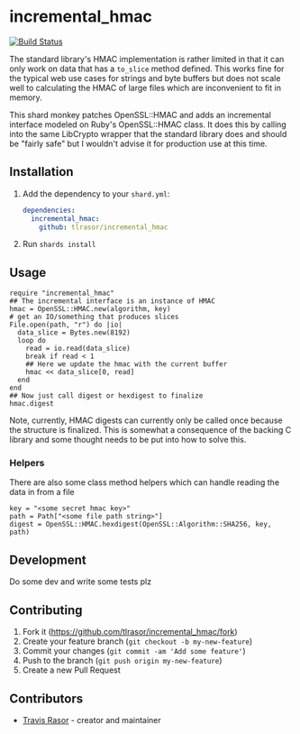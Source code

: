 # incremental_hmac

[![Build Status](https://travis-ci.org/tlrasor/incremental_hmac.svg?branch=master)](https://travis-ci.org/tlrasor/incremental_hmac)

The standard library's HMAC implementation is rather limited in that it can only work on data that has a `to_slice` method defined. This works fine for the typical web use cases for strings and byte buffers but does not scale well to calculating the HMAC of large files which are inconvenient to fit in memory.

This shard monkey patches OpenSSL::HMAC and adds an incremental interface modeled on Ruby's OpenSSL::HMAC class. It does this by calling into the same LibCrypto wrapper that the standard library does and should be "fairly safe" but I wouldn't advise it for production use at this time.

## Installation

1. Add the dependency to your `shard.yml`:

   ```yaml
   dependencies:
     incremental_hmac:
       github: tlrasor/incremental_hmac
   ```

2. Run `shards install`

## Usage

```crystal
require "incremental_hmac"
## The incremental interface is an instance of HMAC
hmac = OpenSSL::HMAC.new(algorithm, key)
# get an IO/something that produces slices
File.open(path, "r") do |io|
  data_slice = Bytes.new(8192)
  loop do
    read = io.read(data_slice)
    break if read < 1
    ## Here we update the hmac with the current buffer
    hmac << data_slice[0, read]
  end
end
## Now just call digest or hexdigest to finalize
hmac.digest
```
Note, currently, HMAC digests can currently only be called once because the structure is finalized. This is somewhat a consequence of the backing C library and some thought needs to be put into how to solve this.

### Helpers

There are also some class method helpers which can handle reading the data in from a file

```crystal
key = "<some secret hmac key>"
path = Path["<some file path string>"]
digest = OpenSSL::HMAC.hexdigest(OpenSSL::Algorithm::SHA256, key, path)
```

## Development

Do some dev and write some tests plz

## Contributing

1. Fork it (<https://github.com/tlrasor/incremental_hmac/fork>)
2. Create your feature branch (`git checkout -b my-new-feature`)
3. Commit your changes (`git commit -am 'Add some feature'`)
4. Push to the branch (`git push origin my-new-feature`)
5. Create a new Pull Request

## Contributors

- [Travis Rasor](https://github.com/tlrasor) - creator and maintainer
